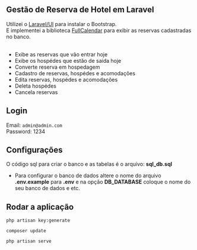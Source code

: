 ## Gestão de Reserva de Hotel em Laravel

Utilizei o [Laravel/UI](https://github.com/laravel/ui) para instalar o Bootstrap.<br/>
E implementei a biblioteca [FullCalendar](https://fullcalendar.io/) para exibir as reservas cadastradas no banco.<br/><br/>

<ul>
	<li>Exibe as reservas que vão entrar hoje</li>
	<li>Exibe os hospédes que estão de saída hoje</li>
	<li>Converte reserva em hospedagem</li>
	<li>Cadastro de reservas, hospédes e acomodações </li>
	<li>Edita reservas, hospédes e acomodações</li>
	<li>Deleta hospédes</li>
	<li>Cancela reservas</li>
</ul>

## Login

Email: `admin@admin.com`<br/>
Password: 1234<br/>

## Configurações

O código sql para criar o banco e as tabelas é o arquivo: <strong>sql_db.sql</strong><br/>

<ul>
	<li>Para configurar o banco de dados altere o nome do arquivo <strong>.env.example</strong> para <strong>.env</strong> e na opção <strong>DB_DATABASE</strong> coloque o nome do seu banco de dados e etc.</li>
</ul>

## Rodar a aplicação

`php artisan key:generate` <br/>

`composer update` <br/>

`php artisan serve` <br/>
